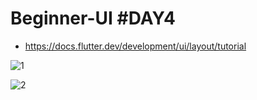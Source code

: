 # Beginner-UI #DAY4

- https://docs.flutter.dev/development/ui/layout/tutorial

![1](https://user-images.githubusercontent.com/61762281/190674773-250350f4-0c76-4484-ab1c-f8ea346faed5.jpg)


![2](https://user-images.githubusercontent.com/61762281/190674785-6eb6bcbc-4475-48cf-9e03-d3c9064d8747.jpg)
